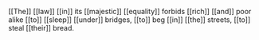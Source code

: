 [[The]] [[law]] [[in]] its [[majestic]] [[equality]] forbids [[rich]] [[and]] poor alike [[to]] [[sleep]] [[under]] bridges, [[to]] beg [[in]] [[the]] streets, [[to]] steal [[their]] bread.